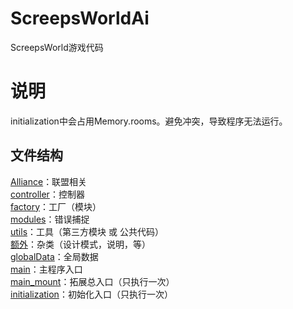 # ScreepsWorldAi
ScreepsWorld游戏代码

# 说明
initialization中会占用Memory.rooms。避免冲突，导致程序无法运行。

## 文件结构
[Alliance](./src/Alliance)：联盟相关  
[controller](./src/controller)：控制器  
[factory](./src/factory)：工厂（模块）  
[modules](./src/modules)：错误捕捉  
[utils](./src/utils)：工具（第三方模块 或 公共代码）  
[额外](./额外)：杂类（设计模式，说明，等）  
[globalData](./src/globalData.js)：全局数据  
[main](./src/main.js)：主程序入口  
[main_mount](./src/main_mount.js)：拓展总入口（只执行一次）  
[initialization](./src/initialization.js)：初始化入口（只执行一次）